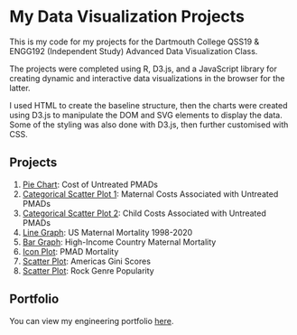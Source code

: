 # My Data Visualization Projects
 
This is my code for my projects for the Dartmouth College QSS19 & ENGG192 (Independent Study) Advanced Data Visualization Class.

The projects were completed using R, D3.js, and a JavaScript library for creating dynamic and interactive data visualizations in the browser for the latter.

I used HTML to create the baseline structure, then the charts were created using D3.js to manipulate the DOM and SVG elements to display the data. Some of the styling was also done with D3.js, then further customised with CSS. 

## Projects

1. [Pie Chart](https://emmaricci.github.io/dataviz/plot3/index.html): Cost of Untreated PMADs
2. [Categorical Scatter Plot 1](https://emmaricci.github.io/dataviz/plot4/index.html): Maternal Costs Associated with Untreated PMADs
3. [Categorical Scatter Plot 2](https://emmaricci.github.io/dataviz/plot5/index.html): Child Costs Associated with Untreated PMADs
4. [Line Graph](https://emmaricci.github.io/dataviz/plot6/index.html): US Maternal Mortality 1998-2020
5. [Bar Graph](https://emmaricci.github.io/dataviz/plot7/index.html): High-Income Country Maternal Mortality
6. [Icon Plot](https://emmaricci.github.io/dataviz/plot1/index.html): PMAD Mortality
7. [Scatter Plot](https://emmaricci.github.io/dataviz/plot100/index.html): Americas Gini Scores
8. [Scatter Plot](https://emmaricci.github.io/dataviz/plot101/index.html): Rock Genre Popularity

## Portfolio

You can view my engineering portfolio [here](https://emmariccid.myportfolio.com/).
